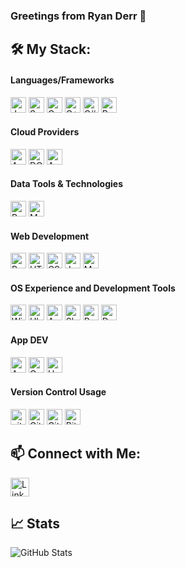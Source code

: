 ### Greetings from Ryan Derr 👋
## 🛠️ My Stack:
#### Languages/Frameworks
<p>
 <img alt="Java" src="https://img.shields.io/badge/Java-ED8B00?style=for-the-badge&logo=java&logoColor=white" height="25px"/>
 <img alt="Spring" src="https://img.shields.io/badge/spring-%236DB33F.svg?style=for-the-badge&logo=spring&logoColor=white" height="25px"/>
 <img alt="C" src="https://img.shields.io/badge/C-00599C?style=for-the-badge&logo=c&logoColor=white" height="25px"/>
 <img alt="C++" src="https://img.shields.io/badge/C%2B%2B-00599C?style=for-the-badge&logo=c%2B%2B&logoColor=white" height="25px"/>
 <img alt="C#" src="https://img.shields.io/badge/C%23-239120?style=for-the-badge&logo=c-sharp&logoColor=white" height="25px"/>
 <img alt="Python" src="https://img.shields.io/badge/Python-14354C?style=for-the-badge&logo=python&logoColor=white" height="25px"/>
</p>

#### Cloud Providers
<p>
 <img alt="Azure" src="https://img.shields.io/badge/azure-%230072C6.svg?style=for-the-badge&logo=microsoftazure&logoColor=white" height="25px"/>
 <img alt="DO" src="https://img.shields.io/badge/DigitalOcean-%230167ff.svg?style=for-the-badge&logo=digitalOcean&logoColor=white" height="25px"/>
 <img alt="AWS" src="https://img.shields.io/badge/AWS-%23FF9900.svg?style=for-the-badge&logo=amazon-aws&logoColor=white" height="25px"/>
</p>

#### Data Tools & Technologies 
<p>
 <img alt="Postgresql" src="https://img.shields.io/badge/postgres-%23316192.svg?style=for-the-badge&logo=postgresql&logoColor=white" height="25px"/>
 <img alt="MySQL" src="https://img.shields.io/badge/MySQL-005C84?style=for-the-badge&logo=mysql&logoColor=white" height="25px"/>
</p>

#### Web Development 
<p>
 <img alt="React" src="https://img.shields.io/badge/-ReactJs-61DAFB?logo=react&logoColor=white&style=for-the-badge" height="25px"/>
 <img alt="HTML5" src="https://img.shields.io/badge/HTML5-E34F26?style=for-the-badge&logo=html5&logoColor=white" height="25px"/>
 <img alt="CSS" src="https://img.shields.io/badge/CSS3-1572B6?style=for-the-badge&logo=css3&logoColor=white" height="25px"/>
 <img alt="JavaScript" src="https://img.shields.io/badge/JavaScript-323330?style=for-the-badge&logo=javascript&logoColor=F7DF1E" height="25px"/>
 <img alt="MD" src="https://img.shields.io/badge/Markdown-000000?style=for-the-badge&logo=markdown&logoColor=white" height="25px"/>
</p>

#### OS Experience and Development Tools
<p>
 <img alt="Windows" src="https://img.shields.io/badge/Windows-0078D6?style=for-the-badge&logo=windows&logoColor=white" height="25px"/>
 <img alt="Ubuntu" src="https://img.shields.io/badge/Ubuntu-E95420?style=for-the-badge&logo=ubuntu&logoColor=white" height="25px"/>
 <img alt="Arch Linux" src="https://img.shields.io/badge/Arch_Linux-1793D1?style=for-the-badge&logo=arch-linux&logoColor=white" height="25px"/>
 <img alt="Shell Script" src="https://img.shields.io/badge/Shell_Script-121011?style=for-the-badge&logo=gnu-bash&logoColor=white" height="25px"/>
 <img alt="Power Shell" src="https://img.shields.io/badge/PowerShell-5391FE?style=for-the-badge&logo=PowerShell&logoColor=white" height="25px"/>
 <img alt="Docker" src="https://img.shields.io/badge/Docker-2CA5E0?style=for-the-badge&logo=docker&logoColor=white" height="25px"/>
</p>

#### App DEV
<p>
 <img alt="Android" src="https://img.shields.io/badge/Android-3DDC84?style=for-the-badge&logo=android&logoColor=white" height="25px"/>
 <img alt="Google Play" src="https://img.shields.io/badge/Google_Play-414141?style=for-the-badge&logo=google-play&logoColor=white" height="25px"/>
 <img alt="Unity" src="https://img.shields.io/badge/Unity-100000?style=for-the-badge&logo=unity&logoColor=white" height="25px"/>
</p>

#### Version Control Usage
<p>
 <img alt="git" src="https://img.shields.io/badge/-Git-F05032?style=flat-square&logo=git&logoColor=white" height="25px"/>
 <img alt="GitHub" src="https://img.shields.io/badge/GitHub-100000?style=for-the-badge&logo=github&logoColor=white" height="25px"/>
 <img alt="GitLab" src="https://img.shields.io/badge/GitLab-330F63?style=for-the-badge&logo=gitlab&logoColor=white" height="25px"/>
 <img alt="Bitbucket" src="https://img.shields.io/badge/Bitbucket-330F63?style=for-the-badge&logo=bitbucket&logoColor=white" height="25px"/>
</p>

## 📫 Connect with Me: 
<p>
<a href="https://www.linkedin.com/in/james-derr/" target="_blank"><img alt="LinkedIn" src="https://img.shields.io/badge/linkedin-%230077B5.svg?&style=for-the-badge&logo=linkedin&logoColor=white"  height="30px"/></a>
</p>

## 📈 Stats
<p>
 <img alt="GitHub Stats" src="https://github-readme-stats.vercel.app/api?username=RyanDerr&theme=blue-green"/>
</p>
